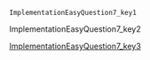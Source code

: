 ```ngMeta
ImplementationEasyQuestion7_key1
```
ImplementationEasyQuestion7_key2

[ImplementationEasyQuestion7_key3](https://www.hackerrank.com/domains/algorithms?filters%5Bstatus%5D%5B%5D=unsolved&filters%5Bsubdomains%5D%5B%5D=implementation&badge_type=problem-solving)
